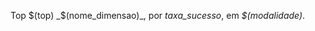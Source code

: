 <!-- ### Modalidade: $(modalidade) -->

<!--Taxa de Sucesso-->
Top $(top) _$(nome_dimensao)_, por _taxa_sucesso_, em _$(modalidade)_.
